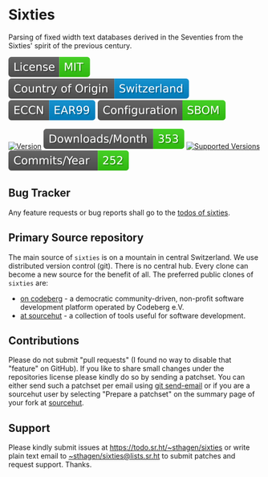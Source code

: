 # Sixties

Parsing of fixed width text databases derived in the Seventies from the Sixties' spirit of the previous century.

[![license](badges/license-spdx-mit.svg)](https://git.sr.ht/~sthagen/sixties/tree/default/item/LICENSE)
[![Country of Origin](badges/country-of-origin-name-switzerland-neutral.svg)](https://git.sr.ht/~sthagen/sixties/tree/default/item/COUNTRY-OF-ORIGIN)
[![Export Classification Control Number (ECCN)](badges/export-control-classification-number_eccn-ear99-neutral.svg)](https://git.sr.ht/~sthagen/sixties/tree/default/item/EXPORT-CONTROL-CLASSIFICATION-NUMBER)
[![Configuration](badges/configuration-sbom.svg)](third-party/index.html)

[![Version](https://img.shields.io/pypi/v/sixties.svg?style=flat)](https://pypi.python.org/pypi/sixties/)
[![Downloads](badges/downloads-per-month.svg)](https://pepy.tech/project/sixties)
[![Supported Versions](https://img.shields.io/pypi/pyversions/sixties.svg?style=flat)](https://pypi.python.org/pypi/sixties/)
[![Maintenance Status](badges/commits-per-year.svg)](https://git.sr.ht/~sthagen/sixties/log)

## Bug Tracker

Any feature requests or bug reports shall go to the [todos of sixties](https://todo.sr.ht/~sthagen/sixties).

## Primary Source repository

The main source of `sixties` is on a mountain in central Switzerland.
We use distributed version control (git).
There is no central hub.
Every clone can become a new source for the benefit of all.
The preferred public clones of `sixties` are:

* [on codeberg](https://codeberg.org/sthagen/sixties) - a democratic community-driven, non-profit software development platform operated by Codeberg e.V.
* [at sourcehut](https://git.sr.ht/~sthagen/sixties) - a collection of tools useful for software development.

## Contributions

Please do not submit "pull requests" (I found no way to disable that "feature" on GitHub).
If you like to share small changes under the repositories license please kindly do so by sending a patchset.
You can either send such a patchset per email using [git send-email](https://git-send-email.io) or 
if you are a sourcehut user by selecting "Prepare a patchset" on the summary page of your fork at [sourcehut](https://git.sr.ht/).

## Support

Please kindly submit issues at <https://todo.sr.ht/~sthagen/sixties> or write plain text email to <~sthagen/sixties@lists.sr.ht> to submit patches and request support. Thanks.
